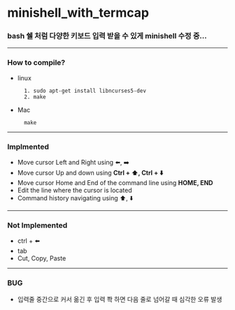 # minishell_with_termcap
### bash 쉘 처럼 다양한 키보드 입력 받을 수 있게 minishell 수정 중...
-----
### How to compile?
- linux

  ```
    1. sudo apt-get install libncurses5-dev
    2. make
  ```

- Mac

  ```
    make
  ```
-----

### Implmented
- Move cursor Left and Right using :arrow_left:, :arrow_right:
- Move cursor Up and down using **Ctrl + :arrow_up:, Ctrl + :arrow_down:**
- Move cursor Home and End of the command line using **HOME, END**
- Edit the line where the cursor is located
- Command history navigating using :arrow_up:, :arrow_down:


-----
### Not Implemented
- ctrl + :arrow_left:
- tab
- Cut, Copy, Paste

-----
### BUG
- 입력줄 중간으로 커서 옮긴 후 입력 쫙 하면 다음 줄로 넘어갈 때 심각한 오류 발생
